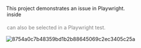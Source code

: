This project demonstrates an issue in Playwright. <option> inside <optgroup disabled> can still selected in a Playwright test. <option disabled> can also be selected in a Playwright test.

![8754a0c7b48359bd1b2b88645069c2ec3405c25a](https://github.com/user-attachments/assets/4dc3843e-2396-4dad-b1cd-354479428ddb)
